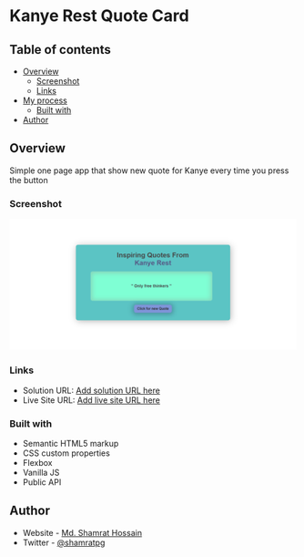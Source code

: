 # Kanye Rest Quote Card



## Table of contents

- [Overview](#overview)
  - [Screenshot](#screenshot)
  - [Links](#links)
- [My process](#my-process)
  - [Built with](#built-with)
- [Author](#author)


## Overview

Simple one page app that show new quote for Kanye every time you press the button


### Screenshot

![](images/screenshot.png)


### Links

- Solution URL: [Add solution URL here](https://github.com/shamratPG/kanye-rest-quote-app)
- Live Site URL: [Add live site URL here](https://shamratpg.github.io/kanye-rest-quote-app/)


### Built with

- Semantic HTML5 markup
- CSS custom properties
- Flexbox
- Vanilla JS
- Public API


## Author

- Website - [Md. Shamrat Hossain](https://github.com/shamratPG)
- Twitter - [@shamratpg](https://twitter.com/shamratpg)

